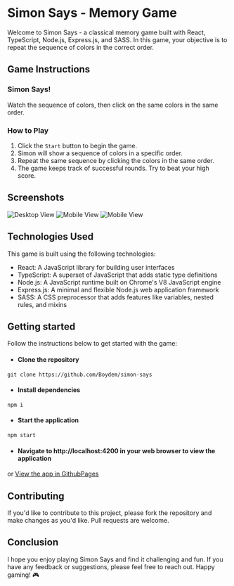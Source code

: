 # Simon Says - Memory Game

Welcome to Simon Says - a classical memory game built with React, TypeScript, Node.js, Express.js, and SASS. In this game, your objective is to repeat the sequence of colors in the correct order.

## Game Instructions

### Simon Says!

Watch the sequence of colors, then click on the same colors in the same order.

### How to Play

1. Click the `Start` button to begin the game.
2. Simon will show a sequence of colors in a specific order.
3. Repeat the same sequence by clicking the colors in the same order.
4. The game keeps track of successful rounds. Try to beat your high score.

## Screenshots

![Desktop View](https://res.cloudinary.com/dsperrtyj/image/upload/v1677799896/simon-desktop_ph6xzb.png)
  ![Mobile View](https://res.cloudinary.com/dsperrtyj/image/upload/v1677799896/simon-mobile2_barawm.png)
![Mobile View](https://res.cloudinary.com/dsperrtyj/image/upload/v1677799897/simon-instructions_pitwez.png)

## Technologies Used

This game is built using the following technologies:

- React: A JavaScript library for building user interfaces
- TypeScript: A superset of JavaScript that adds static type definitions
- Node.js: A JavaScript runtime built on Chrome's V8 JavaScript engine
- Express.js: A minimal and flexible Node.js web application framework
- SASS: A CSS preprocessor that adds features like variables, nested rules, and mixins

## Getting started
Follow the instructions below to get started with the game:
- #### Clone the repository
```git clone https://github.com/Boydem/simon-says```

- #### Install dependencies
```npm i```

- #### Start the application
```npm start```

- #### Navigate to http://localhost:4200 in your web browser to view the application

or [View the app in GithubPages](https://boydem.github.io/Simon-s-game/)

## Contributing

If you'd like to contribute to this project, please fork the repository and make changes as you'd like. Pull requests are welcome.

## Conclusion

I hope you enjoy playing Simon Says and find it challenging and fun. If you have any feedback or suggestions, please feel free to reach out. Happy gaming! :video_game:

